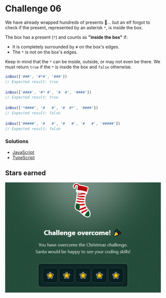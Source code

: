 # Challenge 06

We have already wrapped hundreds of presents 🎁... but an elf forgot to check if the present, represented by an asterisk `*`, is inside the box.

The box has a present (`*`) and counts as **"inside the box"** if:

- It is completely surrounded by `#` on the box's edges.
- The `*` is not on the box's edges.

Keep in mind that the `*` can be inside, outside, or may not even be there. We must return `true` if the `*` is inside the box and `false` otherwise.

```js
inBox(['###', '#*#', '###'])
// Expected result: true

inBox(['####', '#* #', '#  #', '####'])
// Expected result: true

inBox(['*####', '#   #', '#  #*', '####'])
// Expected result: false

inBox(['#####', '#   #', '#   #', '#   #', '#####'])
// Expected result: false
```

### Solutions

- [JavaScript](./solution.js)
- [TypeScript](./solution.ts)

## Stars earned

![5 stars](../../.github/06-challenge-stars.png)
